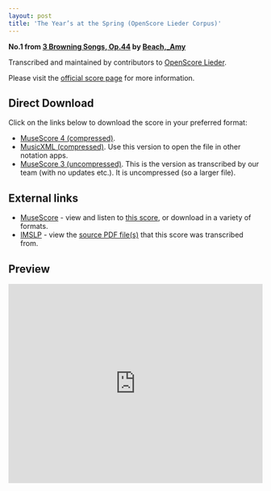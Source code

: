 ```yaml
---
layout: post
title: 'The Year’s at the Spring (OpenScore Lieder Corpus)'
---
```


__No.1 from [3 Browning Songs, Op.44](https://fourscoreandmore.org/openscore/lieder/Beach,_Amy/3_Browning_Songs,_Op.44/) by [Beach,_Amy](https://fourscoreandmore.org/openscore/lieder/Beach,_Amy)__

Transcribed and maintained by contributors to [OpenScore Lieder].

Please visit the [official score page] for more information.

[official score page]: https://musescore.com/openscore-lieder-corpus/scores/6212179
[OpenScore Lieder]: https://musescore.com/openscore-lieder-corpus

## Direct Download

Click on the links below to download the score in your preferred format:
- [MuseScore 4 (compressed)](https://github.com/openscore/lieder/blob/main/scores/Beach,_Amy/3_Browning_Songs,_Op.44/1_The_Year’s_at_the_Spring/lc6212179.mscz?raw=true).
- [MusicXML (compressed)](https://github.com/openscore/lieder/blob/main/scores/Beach,_Amy/3_Browning_Songs,_Op.44/1_The_Year’s_at_the_Spring/lc6212179.mxl?raw=true). Use this version to open the file in other notation apps.
- [MuseScore 3 (uncompressed)](https://github.com/openscore/lieder/blob/main/scores/Beach,_Amy/3_Browning_Songs,_Op.44/1_The_Year’s_at_the_Spring/lc6212179.mscx?raw=true). This is the version as transcribed by our team (with no updates etc.). It is uncompressed (so a larger file).

## External links

- [MuseScore] - view and listen to [this score][MuseScore], or download in a variety of formats.
- [IMSLP] - view the [source PDF file(s)][IMSLP] that this score was transcribed from.

[MuseScore]: https://musescore.com/score/6212179
[IMSLP]: https://imslp.org/wiki/Special:ReverseLookup/522898

## Preview

<iframe width="100%" height="394" src="https://musescore.com/openscore-lieder-corpus/scores/6212179/embed" frameborder="0" allowfullscreen allow="autoplay; fullscreen"></iframe>
